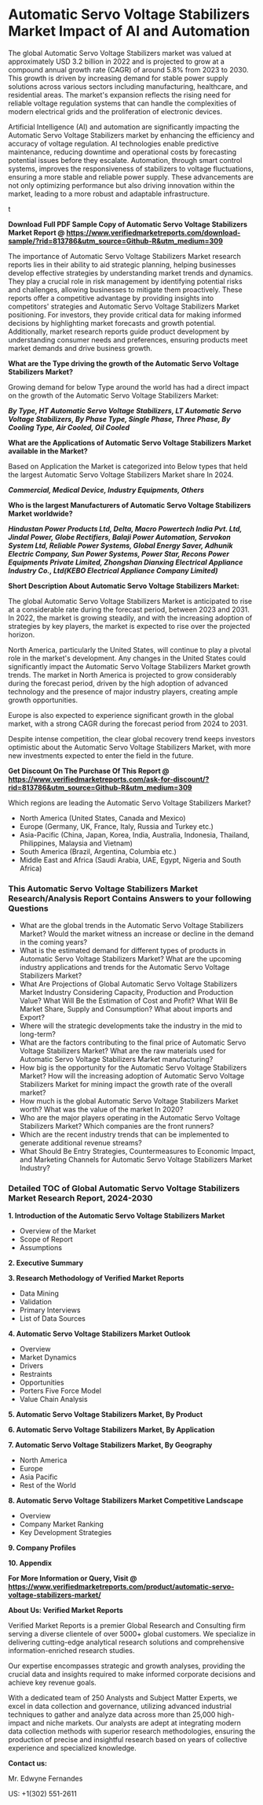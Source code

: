 <meta name="title" content="Global  Automatic Servo Voltage Stabilizers Market Impact of AI and Automation"><meta name="description" content="  The global Automatic Servo Voltage Stabilizers market was valued at approximately USD 3.2 billion in 2022 and is projected to grow at a compound annual growth rate ("><meta name="title" content=" Automatic Servo Voltage Stabilizers Market Size, Share, Scope, Trends, Growth, Opportunities, Analysis, Forecast"> <h1>Automatic Servo Voltage Stabilizers Market Impact of AI and Automation</h1> <p>The global Automatic Servo Voltage Stabilizers market was valued at approximately USD 3.2 billion in 2022 and is projected to grow at a compound annual growth rate (CAGR) of around 5.8% from 2023 to 2030. This growth is driven by increasing demand for stable power supply solutions across various sectors including manufacturing, healthcare, and residential areas. The market's expansion reflects the rising need for reliable voltage regulation systems that can handle the complexities of modern electrical grids and the proliferation of electronic devices.</p> <p>Artificial Intelligence (AI) and automation are significantly impacting the Automatic Servo Voltage Stabilizers market by enhancing the efficiency and accuracy of voltage regulation. AI technologies enable predictive maintenance, reducing downtime and operational costs by forecasting potential issues before they escalate. Automation, through smart control systems, improves the responsiveness of stabilizers to voltage fluctuations, ensuring a more stable and reliable power supply. These advancements are not only optimizing performance but also driving innovation within the market, leading to a more robust and adaptable infrastructure.</p> t</p><p id="" class=""><strong>Download Full PDF Sample Copy of Automatic Servo Voltage Stabilizers Market Report @ <a href="https://www.verifiedmarketreports.com/download-sample/?rid=813786&utm_source=Github-R&utm_medium=309" target="_blank">https://www.verifiedmarketreports.com/download-sample/?rid=813786&utm_source=Github-R&utm_medium=309</a></strong></p><p>The importance of&nbsp;Automatic Servo Voltage Stabilizers Market research reports lies in their ability to aid strategic planning, helping businesses develop effective strategies by understanding market trends and dynamics. They play a crucial role in risk management by identifying potential risks and challenges, allowing businesses to mitigate them proactively. These reports offer a competitive advantage by providing insights into competitors' strategies and Automatic Servo Voltage Stabilizers Market positioning. For investors, they provide critical data for making informed decisions by highlighting market forecasts and growth potential. Additionally, market research reports guide product development by understanding consumer needs and preferences, ensuring products meet market demands and drive business growth.</p><p><strong>What are the&nbsp;Type driving the growth of the Automatic Servo Voltage Stabilizers Market?</strong></p><p id="" class="">Growing demand for below Type around the world has had a direct impact on the growth of the Automatic Servo Voltage Stabilizers Market:</p><em><strong>By Type, HT Automatic Servo Voltage Stabilizers, LT Automatic Servo Voltage Stabilizers, By Phase Type, Single Phase, Three Phase, By Cooling Type, Air Cooled, Oil Cooled</strong></em></p><strong>What are the&nbsp;Applications&nbsp;of Automatic Servo Voltage Stabilizers Market available in the Market?</strong></p><p id="" class="">Based on Application the Market is categorized into Below types that held the largest Automatic Servo Voltage Stabilizers Market share In 2024.</p><em><strong>Commercial, Medical Device, Industry Equipments, Others</strong></em></p><strong>Who is the largest Manufacturers of Automatic Servo Voltage Stabilizers Market worldwide?</strong></p><p><em><strong>Hindustan Power Products Ltd, Delta, Macro Powertech India Pvt. Ltd, Jindal Power, Globe Rectifiers, Balaji Power Automation, Servokon System Ltd, Reliable Power Systems, Global Energy Saver, Adhunik Electric Company, Sun Power Systems, Power Star, Recons Power Equipments Private Limited, Zhongshan Dianxing Electrical Appliance Industry Co., Ltd(KEBO Electrical Appliance Company Limited)</strong></em></p><p id="" class=""><strong>Short Description About Automatic Servo Voltage Stabilizers Market:</strong></p><p>The global Automatic Servo Voltage Stabilizers Market is anticipated to rise at a considerable rate during the forecast period, between 2023 and 2031. In 2022, the market is growing steadily, and with the increasing adoption of strategies by key players, the market is expected to rise over the projected horizon.</p><p>North America, particularly the United States, will continue to play a pivotal role in the market's development. Any changes in the United States could significantly impact the Automatic Servo Voltage Stabilizers Market growth trends. The market in North America is projected to grow considerably during the forecast period, driven by the high adoption of advanced technology and the presence of major industry players, creating ample growth opportunities.</p><p>Europe is also expected to experience significant growth in the global market, with a strong CAGR during the forecast period from 2024 to 2031.</p><p>Despite intense competition, the clear global recovery trend keeps investors optimistic about the Automatic Servo Voltage Stabilizers Market, with more new investments expected to enter the field in the future.</p><p id="" class=""><strong>Get Discount On The Purchase Of This Report @ <a href="https://www.verifiedmarketreports.com/ask-for-discount/?rid=813786&utm_source=Github-R&utm_medium=309" target="_blank">https://www.verifiedmarketreports.com/ask-for-discount/?rid=813786&utm_source=Github-R&utm_medium=309</a></strong></p>Which regions are leading the Automatic Servo Voltage Stabilizers Market?</p><ul><li>North America (United States, Canada and Mexico)</li><li>Europe (Germany, UK, France, Italy, Russia and Turkey etc.)</li><li>Asia-Pacific (China, Japan, Korea, India, Australia, Indonesia, Thailand, Philippines, Malaysia and Vietnam)</li><li>South America (Brazil, Argentina, Columbia etc.)</li><li>Middle East and Africa (Saudi Arabia, UAE, Egypt, Nigeria and South Africa)</li></ul><h3 id="" class="">This Automatic Servo Voltage Stabilizers Market Research/Analysis Report Contains Answers to your following Questions</h3><ul><li>What are the global trends in the Automatic Servo Voltage Stabilizers Market? Would the market witness an increase or decline in the demand in the coming years?</li><li>What is the estimated demand for different types of products in Automatic Servo Voltage Stabilizers Market? What are the upcoming industry applications and trends for the Automatic Servo Voltage Stabilizers Market?</li><li>What Are Projections of Global Automatic Servo Voltage Stabilizers Market Industry Considering Capacity, Production and Production Value? What Will Be the Estimation of Cost and Profit? What Will Be Market Share, Supply and Consumption? What about imports and Export?</li><li>Where will the strategic developments take the industry in the mid to long-term?</li><li>What are the factors contributing to the final price of Automatic Servo Voltage Stabilizers Market? What are the raw materials used for Automatic Servo Voltage Stabilizers Market manufacturing?</li><li>How big is the opportunity for the Automatic Servo Voltage Stabilizers Market? How will the increasing adoption of Automatic Servo Voltage Stabilizers Market for mining impact the growth rate of the overall market?</li><li>How much is the global Automatic Servo Voltage Stabilizers Market worth? What was the value of the market In 2020?</li><li>Who are the major players operating in the Automatic Servo Voltage Stabilizers Market? Which companies are the front runners?</li><li>Which are the recent industry trends that can be implemented to generate additional revenue streams?</li><li>What Should Be Entry Strategies, Countermeasures to Economic Impact, and Marketing Channels for Automatic Servo Voltage Stabilizers Market Industry?</li></ul><h3 id="" class="">Detailed TOC of Global Automatic Servo Voltage Stabilizers Market Research Report, 2024-2030</h3><p id="" class=""><strong>1. Introduction of the Automatic Servo Voltage Stabilizers Market</strong></p><ul><li>Overview of the Market</li><li>Scope of Report</li><li>Assumptions</li></ul><p id="" class=""><strong>2. Executive Summary</strong></p><p id="" class=""><strong>3. Research Methodology of Verified Market Reports</strong></p><ul><li>Data Mining</li><li>Validation</li><li>Primary Interviews</li><li>List of Data Sources</li></ul><p id="" class=""><strong>4. Automatic Servo Voltage Stabilizers Market Outlook</strong></p><ul><li>Overview</li><li>Market Dynamics</li><li>Drivers</li><li>Restraints</li><li>Opportunities</li><li>Porters Five Force Model</li><li>Value Chain Analysis</li></ul><p id="" class=""><strong>5. Automatic Servo Voltage Stabilizers Market, By Product</strong></p><p id="" class=""><strong>6. Automatic Servo Voltage Stabilizers Market, By Application</strong></p><p id="" class=""><strong>7. Automatic Servo Voltage Stabilizers Market, By Geography</strong></p><ul><li>North America</li><li>Europe</li><li>Asia Pacific</li><li>Rest of the World</li></ul><p id="" class=""><strong>8. Automatic Servo Voltage Stabilizers Market Competitive Landscape</strong></p><ul><li>Overview</li><li>Company Market Ranking</li><li>Key Development Strategies</li></ul><p id="" class=""><strong>9. Company Profiles</strong></p><p id="" class=""><strong>10. Appendix</strong></p><p id="" class=""><strong>For More Information or Query, Visit @ <a href="https://www.verifiedmarketreports.com/product/automatic-servo-voltage-stabilizers-market/" target="_blank">https://www.verifiedmarketreports.com/product/automatic-servo-voltage-stabilizers-market/</a></strong></p><p id="" class=""><strong>About Us: Verified Market Reports</strong></p><p id="" class="">Verified Market Reports is a premier Global Research and Consulting firm serving a diverse clientele of over 5000+ global customers. We specialize in delivering cutting-edge analytical research solutions and comprehensive information-enriched research studies.</p><p id="" class="">Our expertise encompasses strategic and growth analyses, providing the crucial data and insights required to make informed corporate decisions and achieve key revenue goals.</p><p id="" class="">With a dedicated team of 250 Analysts and Subject Matter Experts, we excel in data collection and governance, utilizing advanced industrial techniques to gather and analyze data across more than 25,000 high-impact and niche markets. Our analysts are adept at integrating modern data collection methods with superior research methodologies, ensuring the production of precise and insightful research based on years of collective experience and specialized knowledge.</p><p id="" class=""><strong>Contact us:</strong></p><p id="" class="">Mr. Edwyne Fernandes</p><p id="" class="">US: +1(302) 551-2611</p>